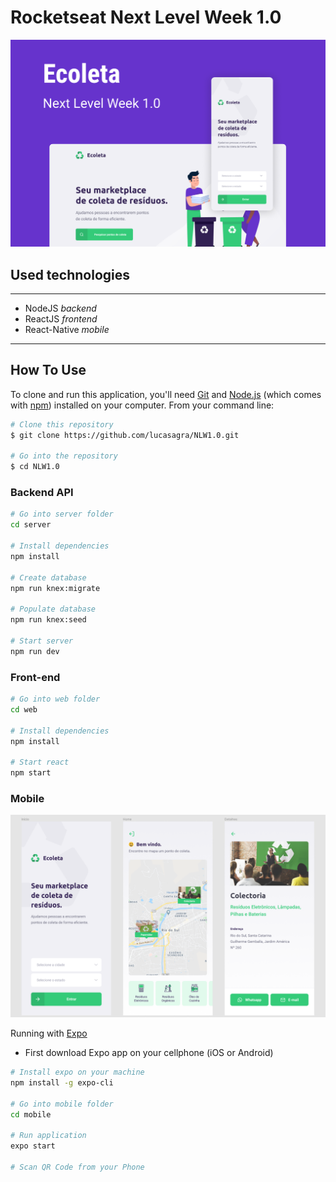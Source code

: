 # Rocketseat Next Level Week 1.0

![](https://github.com/lucasagra/NLW1.0/blob/master/images/presentation.png)


## Used technologies
---

- NodeJS _backend_
- ReactJS _frontend_
- React-Native _mobile_
---

## How To Use

To clone and run this application, you'll need [Git](https://git-scm.com) and [Node.js](https://nodejs.org/en/download/) (which comes with [npm](http://npmjs.com)) installed on your computer. From your command line:

```bash
# Clone this repository
$ git clone https://github.com/lucasagra/NLW1.0.git

# Go into the repository
$ cd NLW1.0
```

### Backend API

```bash
# Go into server folder
cd server

# Install dependencies
npm install

# Create database
npm run knex:migrate

# Populate database
npm run knex:seed

# Start server
npm run dev
```

### Front-end

```bash
# Go into web folder
cd web

# Install dependencies
npm install

# Start react
npm start
```

### Mobile

![](https://github.com/lucasagra/NLW1.0/blob/master/images/layoutmobile.png)

Running with [Expo](https://expo.io/)

- First download Expo app on your cellphone (iOS or Android)

```bash
# Install expo on your machine
npm install -g expo-cli

# Go into mobile folder
cd mobile

# Run application
expo start

# Scan QR Code from your Phone
```